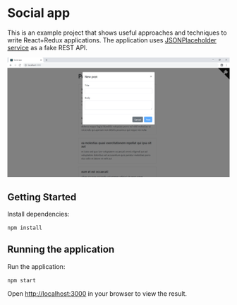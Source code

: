 # Social app

This is an example project that shows useful approaches and techniques to write React+Redux applications.
The application uses [JSONPlaceholder service](https://jsonplaceholder.typicode.com/) as a fake REST API.

![Screenshot](./screenshots/screenshot.png)

## Getting Started

Install dependencies:

```
npm install
```

## Running the application

Run the application:

```
npm start
```

Open [http://localhost:3000](http://localhost:3000) in your browser to view the result.
